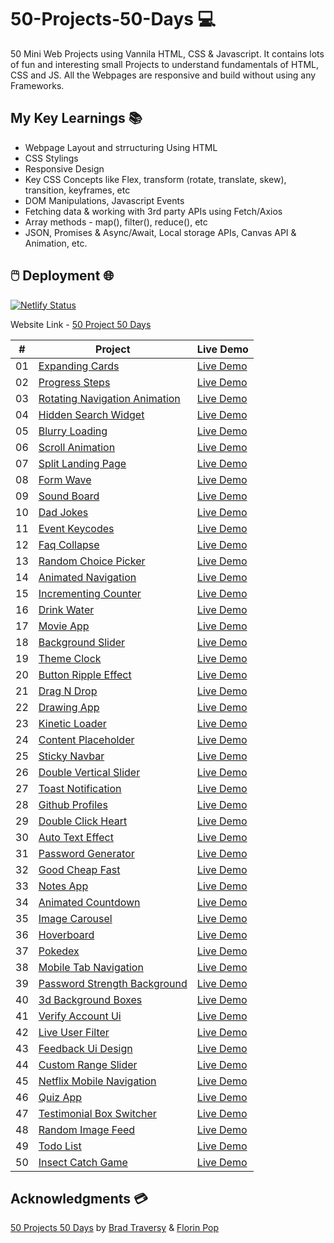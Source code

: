# 50-Projects-50-Days 💻

50 Mini Web Projects using Vannila HTML, CSS &amp; Javascript. It contains lots of fun and interesting small Projects to understand fundamentals of HTML, CSS and JS. All the Webpages are responsive and build without using any Frameworks. 

## My Key Learnings 📚

- Webpage Layout and strructuring Using HTML
- CSS Stylings
- Responsive Design
- Key CSS Concepts like Flex, transform (rotate, translate, skew), transition, keyframes, etc
- DOM Manipulations, Javascript Events
- Fetching data & working with 3rd party APIs using Fetch/Axios
- Array methods - map(), filter(), reduce(), etc
- JSON, Promises & Async/Await, Local storage APIs, Canvas API & Animation, etc.

## 🖱️ Deployment 🌐 

[![Netlify Status](https://api.netlify.com/api/v1/badges/fab1c8fa-c6e5-41f8-91a0-18ef736dd502/deploy-status)](https://app.netlify.com/sites/50projects-50-days/deploys)

Website Link - [50 Project 50 Days](https://50projects-50-days.netlify.app/)  


|  #  | Project                                                                                                                     | Live Demo                                                                         |
| :-: | --------------------------------------------------------------------------------------------------------------------------- | --------------------------------------------------------------------------------- |
| 01  | [Expanding Cards](https://github.com/irahulcse/50-Projects-50-Days/tree/main/01.%20Expanding%20Cards)                             | [Live Demo](https://50projects-50-days.netlify.app/01.%20expanding%20cards/)               |
| 02  | [Progress Steps](https://github.com/irahulcse/50-Projects-50-Days/tree/main/02.%20Progress%20Steps)                               | [Live Demo](https://50projects-50-days.netlify.app/02.%20progress%20steps/)                |
| 03  | [Rotating Navigation Animation](https://github.com/irahulcse/50-Projects-50-Days/tree/main/03.%20Rotating%20Navigation)                       | [Live Demo](https://50projects-50-days.netlify.app/03.%20rotating%20navigation/) |
| 04  | [Hidden Search Widget](https://github.com/irahulcse/50-Projects-50-Days/tree/main/04.%20Hidden%20Search%20Widget)                          | [Live Demo](https://50projects-50-days.netlify.app/04.%20hidden%20search%20widget/)          |
| 05  | [Blurry Loading](https://github.com/irahulcse/50-Projects-50-Days/tree/main/05.%20Blurry%20Loading)                               | [Live Demo](https://50projects-50-days.netlify.app/05.%20blurry%20loading/)                |
| 06  | [Scroll Animation](https://github.com/irahulcse/50-Projects-50-Days/tree/main/06.%20Scroll%20Animation)                           | [Live Demo](https://50projects-50-days.netlify.app/06.%20scroll%20animation/)              |
| 07  | [Split Landing Page](https://github.com/irahulcse/50-Projects-50-Days/tree/main/07.%20Split%20Landing%20Page)                       | [Live Demo](https://50projects-50-days.netlify.app/07.%20split%20landing%20page/)            |
| 08  | [Form Wave](https://github.com/irahulcse/50-Projects-50-Days/tree/main/08.%20Form%20Wave%20Animation)                                         | [Live Demo](https://50projects-50-days.netlify.app/08.%20form%20wave%20animation/)                     |
| 09  | [Sound Board](https://github.com/irahulcse/50-Projects-50-Days/tree/main/09.%20Sound%20Board)                                     | [Live Demo](https://50projects-50-days.netlify.app/09.%20sound%20board/)                   |
| 10  | [Dad Jokes](https://github.com/irahulcse/50-Projects-50-Days/tree/main/10.%20Dad%20Jokes)                                         | [Live Demo](https://50projects-50-days.netlify.app/10.%20dad%20jokes/)                     |
| 11  | [Event Keycodes](https://github.com/irahulcse/50-Projects-50-Days/tree/main/11.%20Event%20KeyCodes)                               | [Live Demo](https://50projects-50-days.netlify.app/11.%20event%20keycodes/)                |
| 12  | [Faq Collapse](https://github.com/irahulcse/50-Projects-50-Days/tree/main/12.%20FAQ%20Collapse)                                   | [Live Demo](https://50projects-50-days.netlify.app/12.%20faq%20collapse/)                  |
| 13  | [Random Choice Picker](https://github.com/irahulcse/50-Projects-50-Days/tree/main/13.%20Random%20Choice%20Picker)                   | [Live Demo](https://50projects-50-days.netlify.app/13.%20random%20choice%20picker/)          |
| 14  | [Animated Navigation](https://github.com/irahulcse/50-Projects-50-Days/tree/main/14.%20Animated%20Navigation)                     | [Live Demo](https://50projects-50-days.netlify.app/14.%20animated%20navigation/)           |
| 15  | [Incrementing Counter](https://github.com/irahulcse/50-Projects-50-Days/tree/main/15.%20Incrementing%20Counter)                   | [Live Demo](https://50projects-50-days.netlify.app/15.%20incrementing%20counter/)          |
| 16  | [Drink Water](https://github.com/irahulcse/50-Projects-50-Days/tree/main/16.%20Drink%20Water)                                     | [Live Demo](https://50projects-50-days.netlify.app/16.%20drink%20water/)                   |
| 17  | [Movie App](https://github.com/irahulcse/50-Projects-50-Days/tree/main/17.%20Movie%20App)                                         | [Live Demo](https://50projects-50-days.netlify.app/17.%20movie%20app/)                     |
| 18  | [Background Slider](https://github.com/irahulcse/50-Projects-50-Days/tree/main/18.%20Background%20Slider)                         | [Live Demo](https://50projects-50-days.netlify.app/18.%20background%20slider/)             |
| 19  | [Theme Clock](https://github.com/irahulcse/50-Projects-50-Days/tree/main/19.%20Theme%20Clock)                                     | [Live Demo](https://50projects-50-days.netlify.app/19.%20theme%20clock/)                   |
| 20  | [Button Ripple Effect](https://github.com/irahulcse/50-Projects-50-Days/tree/main/20.%20Button%20Ripple%20Effect)                   | [Live Demo](https://50projects-50-days.netlify.app/20.%20button%20ripple%20effect/)          |
| 21  | [Drag N Drop](https://github.com/irahulcse/50-Projects-50-Days/tree/main/21.%20Drag%20N%20Drop)                                     | [Live Demo](https://50projects-50-days.netlify.app/21.%20drag%20n%20drop/)                   |
| 22  | [Drawing App](https://github.com/irahulcse/50-Projects-50-Days/tree/main/22.%20Drawing%20App)                                     | [Live Demo](https://50projects-50-days.netlify.app/22.%20drawing%20app/)                   |
| 23  | [Kinetic Loader](https://github.com/irahulcse/50-Projects-50-Days/tree/main/23.%20Kinetic%20CSS%20Loader)                               | [Live Demo](https://50projects-50-days.netlify.app/23.%20kinetic%20css%20loader/)                |
| 24  | [Content Placeholder](https://github.com/irahulcse/50-Projects-50-Days/tree/main/24.%20Content%20Placeholder)                     | [Live Demo](https://50projects-50-days.netlify.app/24.%20content%20placeholder/)           |
| 25  | [Sticky Navbar](https://github.com/irahulcse/50-Projects-50-Days/tree/main/25.%20Sticky%20Navbar)                                 | [Live Demo](https://50projects-50-days.netlify.app/25.%20sticky%20navbar/)                 |
| 26  | [Double Vertical Slider](https://github.com/irahulcse/50-Projects-50-Days/tree/main/26.%20Double%20Vertical%20Slider)               | [Live Demo](https://50projects-50-days.netlify.app/26.%20double%20vertical%20slider/)        |
| 27  | [Toast Notification](https://github.com/irahulcse/50-Projects-50-Days/tree/main/27.%20Toast%20Notification)                       | [Live Demo](https://50projects-50-days.netlify.app/27.%20toast%20notification/)            |
| 28  | [Github Profiles](https://github.com/irahulcse/50-Projects-50-Days/tree/main/28.%20Github%20Profiles)                             | [Live Demo](https://50projects-50-days.netlify.app/28.%20github%20profiles/)               |
| 29  | [Double Click Heart](https://github.com/irahulcse/50-Projects-50-Days/tree/main/29.%20Double%20Click%20Heart)                       | [Live Demo](https://50projects-50-days.netlify.app/29.%20double%20click%20heart/)            |
| 30  | [Auto Text Effect](https://github.com/irahulcse/50-Projects-50-Days/tree/main/30.%20Auto%20Text%20Effect)                           | [Live Demo](https://50projects-50-days.netlify.app/30.%20auto%20text%20effect/)              |
| 31  | [Password Generator](https://github.com/irahulcse/50-Projects-50-Days/tree/main/31.%20Password%20Generator)                       | [Live Demo](https://50projects-50-days.netlify.app/31.%20password%20generator/)            |
| 32  | [Good Cheap Fast](https://github.com/irahulcse/50-Projects-50-Days/tree/main/32.%20Good%20Cheap%20Fast)                             | [Live Demo](https://50projects-50-days.netlify.app/32.%20good%20cheap%20fast/)               |
| 33  | [Notes App](https://github.com/irahulcse/50-Projects-50-Days/tree/main/33.%20Notes%20App)                                         | [Live Demo](https://50projects-50-days.netlify.app/33.%20notes%20app/)                     |
| 34  | [Animated Countdown](https://github.com/irahulcse/50-Projects-50-Days/tree/main/34.%20Animated%20Countdown)                       | [Live Demo](https://50projects-50-days.netlify.app/34.%20animated%20countdown/)            |
| 35  | [Image Carousel](https://github.com/irahulcse/50-Projects-50-Days/tree/main/35.%20Image%20Carousel)                               | [Live Demo](https://50projects-50-days.netlify.app/35.%20image%20carousel/)                |
| 36  | [Hoverboard](https://github.com/irahulcse/50-Projects-50-Days/tree/main/36.%20Hoverboard)                                       | [Live Demo](https://50projects-50-days.netlify.app/36.%20hoverboard/)                    |
| 37  | [Pokedex](https://github.com/irahulcse/50-Projects-50-Days/tree/main/37.%20Pokedex)                                             | [Live Demo](https://50projects-50-days.netlify.app/37.%20pokedex/)                       |
| 38  | [Mobile Tab Navigation](https://github.com/irahulcse/50-Projects-50-Days/tree/main/38.%20Mobile%20Tab%20Navigation)                 | [Live Demo](https://50projects-50-days.netlify.app/38.%20mobile%20tab%20navigation/)         |
| 39  | [Password Strength Background](https://github.com/irahulcse/50-Projects-50-Days/tree/main/39.%20Password%20Strength%20Background)   | [Live Demo](https://50projects-50-days.netlify.app/39.%20password%20strength%20background/)  |
| 40  | [3d Background Boxes](https://github.com/irahulcse/50-Projects-50-Days/tree/main/40.%203D%20Background%20Boxes)                     | [Live Demo](https://50projects-50-days.netlify.app/40.%203d%20background%20boxes/)           |
| 41  | [Verify Account Ui](https://github.com/irahulcse/50-Projects-50-Days/tree/main/41.%20Verify%20Account%20UI)                         | [Live Demo](https://50projects-50-days.netlify.app/41.%20verify%20account%20ui/)             |
| 42  | [Live User Filter](https://github.com/irahulcse/50-Projects-50-Days/tree/main/42.%20Live%20User%20Filter)                           | [Live Demo](https://50projects-50-days.netlify.app/42.%20live%20user%20filter/)              |
| 43  | [Feedback Ui Design](https://github.com/irahulcse/50-Projects-50-Days/tree/main/43.%20Feedback%20UI%20Design)                       | [Live Demo](https://50projects-50-days.netlify.app/43.%20feedback%20ui%20design/)            |
| 44  | [Custom Range Slider](https://github.com/irahulcse/50-Projects-50-Days/tree/main/44.%20Custom%20Range%20Slider)                     | [Live Demo](https://50projects-50-days.netlify.app/44.%20custom%20range%20slider/)           |
| 45  | [Netflix Mobile Navigation](https://github.com/irahulcse/50-Projects-50-Days/tree/main/45.%20Netflix%20Navigation)         | [Live Demo](https://50projects-50-days.netlify.app/45.%20netflix%20navigation/)     |
| 46  | [Quiz App](https://github.com/irahulcse/50-Projects-50-Days/tree/main/46.%20Quiz%20App)                                           | [Live Demo](https://50projects-50-days.netlify.app/46.%20quiz%20app/)                      |
| 47  | [Testimonial Box Switcher](https://github.com/irahulcse/50-Projects-50-Days/tree/main/47.%20Testimonial%20Box%20Switcher)           | [Live Demo](https://50projects-50-days.netlify.app/47.%20testimonial%20box%20switcher/)      |
| 48  | [Random Image Feed](https://github.com/irahulcse/50-Projects-50-Days/tree/main/48.%20Random%20Image%20Feed)                         | [Live Demo](https://50projects-50-days.netlify.app/48.%20random%20image%20feed/)             |
| 49  | [Todo List](https://github.com/irahulcse/50-Projects-50-Days/tree/main/49.%20Todo%20List)                                         | [Live Demo](https://50projects-50-days.netlify.app/49.%20todo%20list/)                     |
| 50  | [Insect Catch Game](https://github.com/irahulcse/50-Projects-50-Days/tree/main/50.%20Insect%20Catch%20Game)                         | [Live Demo](https://50projects-50-days.netlify.app/50.%20insect%20catch%20game/)             |


## Acknowledgments 💳

[50 Projects 50 Days](https://www.udemy.com/course/50-projects-50-days/) by [Brad Traversy](https://www.youtube.com/traversymedia) & [Florin Pop](https://www.youtube.com/florinpop) 
